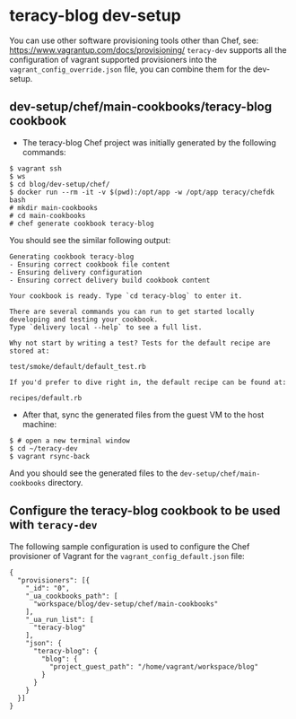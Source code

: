 # teracy-blog dev-setup

You can use other software provisioning tools other than Chef, see: https://www.vagrantup.com/docs/provisioning/
`teracy-dev` supports all the configuration of vagrant supported provisioners into the
`vagrant_config_override.json` file, you can combine them for the dev-setup.


## dev-setup/chef/main-cookbooks/teracy-blog cookbook

- The teracy-blog Chef project was initially generated by the following commands:

```
$ vagrant ssh
$ ws
$ cd blog/dev-setup/chef/
$ docker run --rm -it -v $(pwd):/opt/app -w /opt/app teracy/chefdk bash
# mkdir main-cookbooks
# cd main-cookbooks
# chef generate cookbook teracy-blog
```

You should see the similar following output:

```
Generating cookbook teracy-blog
- Ensuring correct cookbook file content
- Ensuring delivery configuration
- Ensuring correct delivery build cookbook content

Your cookbook is ready. Type `cd teracy-blog` to enter it.

There are several commands you can run to get started locally developing and testing your cookbook.
Type `delivery local --help` to see a full list.

Why not start by writing a test? Tests for the default recipe are stored at:

test/smoke/default/default_test.rb

If you'd prefer to dive right in, the default recipe can be found at:

recipes/default.rb

```

- After that, sync the generated files from the guest VM to the host machine:

```
$ # open a new terminal window
$ cd ~/teracy-dev
$ vagrant rsync-back
```

And you should see the generated files to the `dev-setup/chef/main-cookbooks` directory.

## Configure the teracy-blog cookbook to be used with `teracy-dev`

The following sample configuration is used to configure the Chef provisioner of Vagrant
for the `vagrant_config_default.json` file:

```
{
  "provisioners": [{
    "_id": "0",
    "_ua_cookbooks_path": [
      "workspace/blog/dev-setup/chef/main-cookbooks"
    ],
    "_ua_run_list": [
      "teracy-blog"
    ],
    "json": {
      "teracy-blog": {
        "blog": {
          "project_guest_path": "/home/vagrant/workspace/blog"
        }
      }
    }
  }]
}
```
